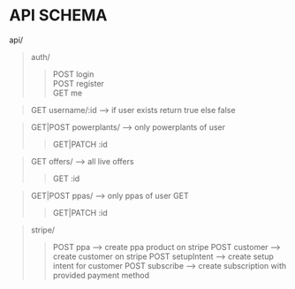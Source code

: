 # API SCHEMA

api/  
>auth/  
>>POST login  
>>POST register  
>>GET me

>GET username/:id --> if user exists return true else false

>GET|POST powerplants/  --> only powerplants of user 
>>GET|PATCH :id

>GET offers/ --> all live offers
>>GET :id

>GET|POST ppas/ --> only ppas of user GET 
>>GET|PATCH :id

>stripe/
>>POST ppa --> create ppa product on stripe
>>POST customer --> create customer on stripe
>>POST setupIntent --> create setup intent for customer
>>POST subscribe --> create subscription with provided payment method
